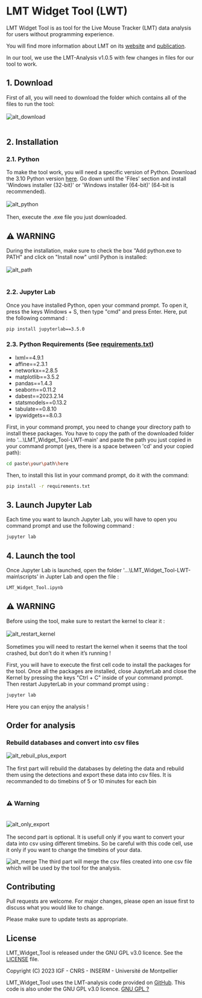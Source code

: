 # LMT Widget Tool (LWT)

LMT Widget Tool is as tool for the Live Mouse Tracker (LMT) data analysis for users without programming experience.

You will find more information about LMT on its [website](https://livemousetracker.org/) and [publication](https://www.nature.com/articles/s41551-019-0396-1.epdf?shared_access_token=8wpLBUUytAaGAtXL96vwIdRgN0jAjWel9jnR3ZoTv0MWp3GqbF86Gf14i30j-gtSG2ayVLmU-s57ZbhM2WJjw18inKlRYt31Cg_hLJbPCqlKdjWBImyT1OrH5tewfPqUthmWceoct6RVAL_Vt8H-Og%3D%3D).

In our tool, we use the LMT-Analysis v1.0.5 with few changes in files for our tool to work.

## 1. Download

First of all, you will need to download the folder which contains all of the files to run the tool:<br><br>
![alt_download](https://github.com/PaulCarrascosa/LMT_Widget_Tool-LWT/blob/main/media/images/Download.jpg)<br><br>

## 2. Installation
### 2.1. Python

To make the tool work, you will need a specific version of Python. Download the 3.10 Python version [here](https://www.python.org/downloads/release/python-31011/). Go down until the 'Files' section and install 'Windows installer (32-bit)' or 'Windows installer (64-bit)' (64-bit is recommended).<br><br>
![alt_python](https://github.com/PaulCarrascosa/LMT_Widget_Tool-LWT/blob/main/media/images/Python.jpg)<br><br>
Then, execute the .exe file you just downloaded.

## :warning: WARNING<br>
During the installation, make sure to check the box "Add python.exe to PATH" and click on "Install now" until Python is installed:<br><br>
![alt_path](https://github.com/PaulCarrascosa/LMT_Widget_Tool-LWT/blob/main/media/images/Path.jpg)<br><br>


### 2.2. Jupyter Lab

Once you have installed Python, open your command prompt. To open it, press the keys Windows + S, then type "cmd" and press Enter. Here, put the following command :

```bash
pip install jupyterlab==3.5.0
```

### 2.3. Python Requirements (See [requirements.txt](requirements.txt))

- lxml==4.9.1
- affine==2.3.1
- networkx==2.8.5
- matplotlib==3.5.2
- pandas==1.4.3
- seaborn==0.11.2
- dabest==2023.2.14
- statsmodels==0.13.2
- tabulate==0.8.10
- ipywidgets==8.0.3

First, in your command prompt, you need to change your directory path to install these packages. You have to copy the path of the downloaded folder into '...\LMT_Widget_Tool-LWT-main' and paste the path you just copied in your command prompt (yes, there is a space between 'cd' and your copied path):
```bash
cd paste\your\path\here
```

Then, to install this list in your command prompt, do it with the command:
```bash
pip install -r requirements.txt
```

## 3. Launch Jupyter Lab

Each time you want to launch Jupyter Lab, you will have to open you command prompt and use the following command :

```bash
jupyter lab
```

## 4. Launch the tool

Once Jupyter Lab is launched, open the folder '...\LMT_Widget_Tool-LWT-main\scripts' in Jupter Lab and open the file :

```bash
LMT_Widget_Tool.ipynb
```

## :warning: WARNING

Before using the tool, make sure to restart the kernel to clear it :<br><br>
![alt_restart_kernel](https://github.com/PaulCarrascosa/LMT_Widget_Tool-LWT/blob/main/media/images/Restart_kernel.jpg)<br><br>
Sometimes you will need to restart the kernel when it seems that the tool crashed, but don’t do it when it’s running !


First, you will have to execute the first cell code to install the packages for the tool. Once all the packages are installed, close JupyterLab and close the Kernel by pressing the keys "Ctrl + C" inside of your command prompt. Then restart JupyterLab in your command prompt using :

```bash
jupyter lab
```

Here you can enjoy the analysis !

## Order for analysis

### Rebuild databases and convert into csv files

![alt_rebuil_plus_export](https://github.com/PaulCarrascosa/LMT_Widget_Tool-LWT/blob/main/media/images/Rebuild_plus_export.jpg)<br><br>
The first part will rebuild the databases by deleting the data and rebuild them using the detections and export these data into csv files. It is recommanded to do timebins of 5 or 10 minutes for each bin<br><br>

### :warning: Warning <br><br>
![alt_only_export](https://github.com/PaulCarrascosa/LMT_Widget_Tool-LWT/blob/main/media/images/Only_export.jpg)<br><br>
The second part is optional. It is usefull only if you want to convert your data into csv using different timebins. So be careful with this code cell, use it only if you want to change the timebins of your data.

![alt_merge](https://github.com/PaulCarrascosa/LMT_Widget_Tool-LWT/blob/main/media/images/Merge.jpg)
The third part will merge the csv files created into one csv file which will be used by the tool for the analysis.

## Contributing

Pull requests are welcome. For major changes, please open an issue first
to discuss what you would like to change.

Please make sure to update tests as appropriate.

## License

LMT_Widget_Tool is released under the GNU GPL v3.0 licence. See the [LICENSE](LICENSE) file.

Copyright (C) 2023 IGF - CNRS - INSERM - Université de Montpellier

LMT_Widget_Tool uses the LMT-analysis code provided on [GitHub](https://github.com/fdechaumont/lmt-analysis). This code is also under the GNU GPL v3.0 licence.
[GNU GPL ?](https://choosealicense.com/licenses/mit/)
